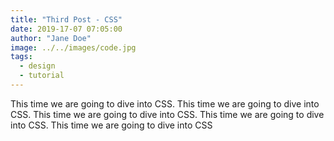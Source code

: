 ```yaml
---
title: "Third Post - CSS"
date: 2019-17-07 07:05:00
author: "Jane Doe"
image: ../../images/code.jpg
tags:
  - design
  - tutorial
---
```


This time we are going to dive into CSS. This time we are going to dive into CSS. This time we are going to dive into CSS. This time we are going to dive into CSS. This time we are going to dive into CSS
